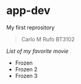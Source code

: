 # app-dev
My first reprository
> Carlo M Rufo BT3102

*List of my favorite movie*
- Frozen
- Frozen 2
- Frozen 3
